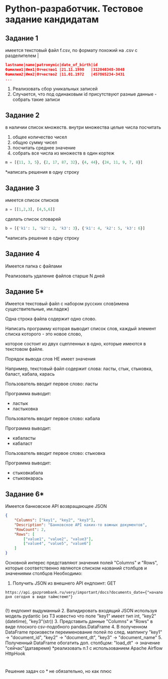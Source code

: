 # Python-разработчик. Тестовое задание кандидатам
## Задание 1
 имеется текстовый файл f.csv, по формату похожий на .csv с разделителем |

```json
lastname|name|patronymic|date_of_birth|id
Фамилия1|Имя1|Отчество1 |21.11.1998   |312040348-3048
Фамилия2|Имя2|Отчество2 |11.01.1972   |457865234-3431
...
```

1. Реализовать сбор уникальных записей
2. Случается, что под одинаковым id присутствуют разные данные - собрать такие записи

        
## Задание 2
в наличии список множеств. внутри множества целые числа
посчитать 
1. общее количество чисел
2. общую сумму чисел
3. посчитать среднее значение
4. собрать все числа из множеств в один кортеж

```python
m = [{11, 3, 5}, {2, 17, 87, 32}, {4, 44}, {24, 11, 9, 7, 8}]
```

*написать решения в одну строку
    

## Задание 3
имеется список списков
```python
a = [[1,2,3], [4,5,6]]
```
сделать список словарей
```python
b = [{'k1': 1, 'k2': 2, 'k3': 3}, {'k1': 4, 'k2': 5, 'k3': 6}]
```
*написать решение в одну строку

## Задание 4
Имеется папка с файлами

Реализовать удаление файлов старше N дней

## Задание 5*
Имеется текстовый файл с набором русских слов(имена существительные, им.падеж)

Одна строка файла содержит одно слово.

Написать программу которая выводит список слов, каждый элемент списка которого - это новое слово,

которое состоит из двух сцепленных в одно, которые имеются в текстовом файле.

Порядок вывода слов НЕ имеет значения

Например, текстовый файл содержит слова: ласты, стык, стыковка, баласт, кабала, карась

Пользователь вводит первое слово: ласты

Программа выводит:
- ластык
- ластыковка

Пользователь вводит первое слово: кабала

Программа выводит:
- кабаласты
- кабаласт

Пользователь вводит первое слово: стыковка

Программа выводит:
- стыковкабала
- стыковкарась


## Задание 6*
Имеется банковское API возвращающее JSON
```json
{
    "Columns": ["key1", "key2", "key3"],
    "Description": "Банковское API каких-то важных документов",
    "RowCount": 2,
    "Rows": [
        ["value1", "value2", "value3"],
        ["value4", "value5", "value6"]
    ]
}
```

Основной интерес представляют значения полей "Columns" и "Rows",
которые соответственно являются списком названий столбцов и значениями столбцов
Необходимо:
1. Получить JSON из внешнего API
        ендпоинт: GET 
```
https://api.gazprombank.ru/very/important/docs?documents_date={"начало дня сегодня в виде таймстемп"}
        
```
(!) ендпоинт выдуманный
2. Валидировать входящий JSON используя модель pydantic
    (из ТЗ известно что поле "key1" имеет тип int, "key2"(datetime), "key3"(str))
3. Представить данные "Columns" и "Rows" в виде плоского csv-подобного pandas.DataFrame
4. В полученном DataFrame произвести переименование полей по след. маппингу
    "key1" -> "document_id", "key2" -> "document_dt", "key3" -> "document_name"
5. Полученный DataFrame обогатить доп. столбцом:
    "load_dt" -> значение "сейчас"(датавремя)
*реализовать п.1 с использованием Apache Airflow HttpHook

#
Решение задач со * не обязательно, но как плюс

